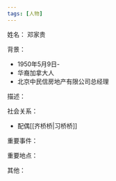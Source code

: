 ```yaml
---
tags: [人物]
---
```


姓名：
邓家贵

背景：
- 1950年5月9日-
- 华裔加拿大人
- 北京中民信房地产有限公司总经理

描述：

社会关系：
- 配偶[[齐桥桥|习桥桥]]

重要事件：

重要地点：

其他：
